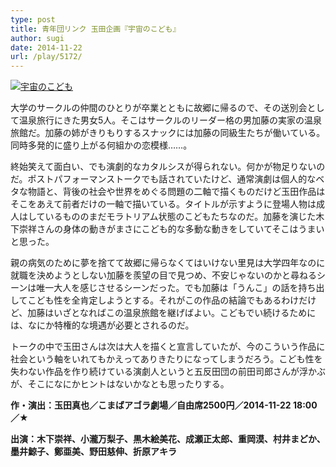 ```yaml
---
type: post
title: 青年団リンク 玉田企画『宇宙のこども』
author: sugi
date: 2014-11-22
url: /play/5172/
---
```

<a href="http://i1.wp.com/asharpminor.com/wp-content/uploads/2014/11/flyer3.gif" onclick="_gaq.push(['_trackEvent', 'outbound-article', 'http://asharpminor.com/wp-content/uploads/2014/11/flyer3.gif', '']);" ><img src="http://i1.wp.com/asharpminor.com/wp-content/uploads/2014/11/flyer3.gif?resize=212%2C300" alt="宇宙のこども" class="alignleft size-medium wp-image-5173" data-recalc-dims="1" /></a>

大学のサークルの仲間のひとりが卒業とともに故郷に帰るので、その送別会として温泉旅行にきた男女5人。そこはサークルのリーダー格の男加藤の実家の温泉旅館だ。加藤の姉がきりもりするスナックには加藤の同級生たちが働いている。同時多発的に盛り上がる何組かの恋模様……。

終始笑えて面白い、でも演劇的なカタルシスが得られない。何かが物足りないのだ。ポストパフォーマンストークでも話されていたけど、通常演劇は個人的なベタな物語と、背後の社会や世界をめぐる問題の二軸で描くものだけど玉田作品はそこをあえて前者だけの一軸で描いている。タイトルが示すように登場人物は成人はしているもののまだモラトリアム状態のこどもたちなのだ。加藤を演じた木下崇祥さんの身体の動きがまさにこども的な多動な動きをしていてそこはうまいと思った。

親の病気のために夢を捨てて故郷に帰らなくてはいけない里見は大学四年なのに就職を決めようとしない加藤を羨望の目で見つめ、不安じゃないのかと尋ねるシーンは唯一大人を感じさせるシーンだった。でも加藤は「うんこ」の話を持ち出してこども性を全肯定しようとする。それがこの作品の結論でもあるわけだけど、加藤はいざとなればこの温泉旅館を継げばよい。こどもでい続けるためには、なにか特権的な境遇が必要とされるのだ。

トークの中で玉田さんは次は大人を描くと宣言していたが、今のこういう作品に社会という軸をいれてもかえってありきたりになってしまうだろう。こども性を失わない作品を作り続けている演劇人というと五反田団の前田司郎さんが浮かぶが、そこになにかヒントはないかなとも思ったりする。

**作・演出：玉田真也／こまばアゴラ劇場／自由席2500円／2014-11-22 18:00／★**

**出演：木下崇祥、小瀧万梨子、黒木絵美花、成瀬正太郎、重岡漠、村井まどか、墨井鯨子、鄭亜美、野田慈伸、折原アキラ**
